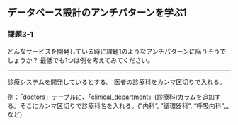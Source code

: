 ## データベース設計のアンチパターンを学ぶ1

### 課題3-1
どんなサービスを開発している時に課題1のようなアンチパターンに陥りそうでしょうか？
最低でも1つは例を考えてみてください。

***
診療システムを開発しているとする。
医者の診療科をカンマ区切りで入れる。

例：「doctors」テーブルに、「clinical_department」(診療科)カラムを追加する。そこにカンマ区切りで診療科名を入れる。(”内科”, ”循環器科”,  “呼吸内科”,,,など)